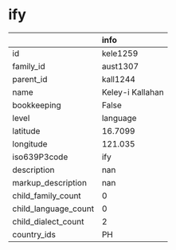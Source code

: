 # ify
|                      | info             |
|:---------------------|:-----------------|
| id                   | kele1259         |
| family_id            | aust1307         |
| parent_id            | kall1244         |
| name                 | Keley-i Kallahan |
| bookkeeping          | False            |
| level                | language         |
| latitude             | 16.7099          |
| longitude            | 121.035          |
| iso639P3code         | ify              |
| description          | nan              |
| markup_description   | nan              |
| child_family_count   | 0                |
| child_language_count | 0                |
| child_dialect_count  | 2                |
| country_ids          | PH               |